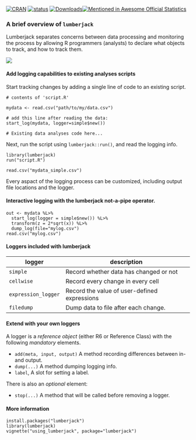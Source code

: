 [![CRAN](http://www.r-pkg.org/badges/version/lumberjack)](http://cran.r-project.org/package=lumberjack/)
[![status](https://tinyverse.netlify.com/badge/lumberjack)](https://CRAN.R-project.org/package=lumberjack)
[![Downloads](http://cranlogs.r-pkg.org/badges/lumberjack)](http://www.r-pkg.org/pkg/lumberjack)[![Mentioned in Awesome Official Statistics ](https://awesome.re/mentioned-badge.svg)](http://www.awesomeofficialstatistics.org)


### A brief overview of `lumberjack`

Lumberjack separates concerns between data processing and monitoring the
process by allowing R programmers  (analysts) to declare what objects to track,
and how to track them.

![](https://github.com/markvanderloo/lumberjack/raw/master/fig/datastep2.png)

#### Add logging capabilities to existing analyses scripts

Start tracking changes by adding a single line of code to an existing script.

```
# contents of 'script.R'

mydata <- read.csv("path/to/my/data.csv")

# add this line after reading the data:
start_log(mydata, logger=simple$new())

# Existing data analyses code here...

```
Next, run the script using `lumberjack::run()`, and read the logging info.

```
library(lumberjack)
run("script.R")

read.csv("mydata_simple.csv")
```

Every aspact of the logging process can be customized, including 
output file locations and the logger.



#### Interactive logging with the lumberjack not-a-pipe operator.

```
out <- mydata %L>%
  start_log(logger = simple$new()) %L>%
  transform(z = 2*sqrt(x)) %L>%
  dump_log(file="mylog.csv")
read.csv("mylog.csv")
```

#### Loggers included with lumberjack

|logger              |description                                   |
|--------------------|----------------------------------------------|
|`simple`            | Record whether data has changed or not       |
|`cellwise`          | Record every change in every cell            |
|`expression_logger` | Record the value of user-defined expressions |
|`filedump`          | Dump data to file after each change.         |

#### Extend with your own loggers

A logger is a _reference object_ (either R6 or Reference Class) with 
the following _mandatory_ elements.

- `add(meta, input, output)` A method recording differences between in- and output.
- `dump(...)` A method dumping logging info.
- `label`, A slot for setting a label.

There is also an _optional_ element:

- `stop(...)` A method that will be called before removing a logger.


#### More information

```
install.packages("lumberjack")
library(lumberjack)
vignette("using_lumberjack", package="lumberjack")
```

